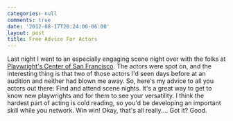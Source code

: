 ```yaml
---
categories: null
comments: true
date: '2012-08-17T20:24:00-06:00'
layout: post
title: Free Advice For Actors
---
```


Last night I went to an especially engaging scene night over with the folks at [Playwright's Center of San Francisco](http://playwrightscentersf.org/). The actors were spot on, and the interesting thing is that two of those actors I'd seen days before at an audition and neither had blown me away. So, here's my advice to all you actors out there: Find and attend scene nights. It's a great way to get to know new playwrights and for them to see your versatility. I think the hardest part of acting is cold reading, so you'd be developing an important skill while you network. Win win! Okay, that's all really.... Got it? Good.